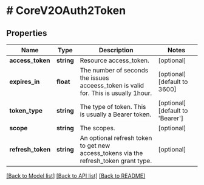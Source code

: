 # # CoreV2OAuth2Token

## Properties

Name | Type | Description | Notes
------------ | ------------- | ------------- | -------------
**access_token** | **string** | Resource access_token. | [optional] 
**expires_in** | **float** | The number of seconds the issues acceess_token is valid for. This is usually 1hour. | [optional] [default to 3600]
**token_type** | **string** | The type of token. This is usually a Bearer token. | [optional] [default to 'Bearer']
**scope** | **string** | The scopes. | [optional] 
**refresh_token** | **string** | An optional refresh token to get new access_tokens via the refresh_token grant type. | [optional] 

[[Back to Model list]](../../README.md#documentation-for-models) [[Back to API list]](../../README.md#documentation-for-api-endpoints) [[Back to README]](../../README.md)


